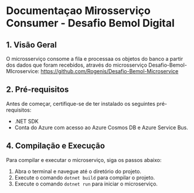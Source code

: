 # Documentaçao Mirosserviço Consumer - Desafio Bemol Digital

## 1. Visão Geral

O microsserviço consome a fila e processaa os objetos do banco a partir dos dados que foram
recebidos, através do microsserviço Desafio-Bemol-MIcroservice: https://github.com/Rogenis/Desafio-Bemol-Microservice

## 2. Pré-requisitos

Antes de começar, certifique-se de ter instalado os seguintes pré-requisitos:
- .NET SDK
- Conta do Azure com acesso ao Azure Cosmos DB e Azure Service Bus.

## 4. Compilação e Execução

Para compilar e executar o microserviço, siga os passos abaixo:
1. Abra o terminal e navegue até o diretório do projeto.
2. Execute o comando `dotnet build` para compilar o projeto.
3. Execute o comando `dotnet run` para iniciar o microserviço.
